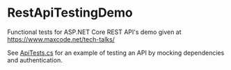 # RestApiTestingDemo
Functional tests for ASP.NET Core REST API's demo given at https://www.maxcode.net/tech-talks/

See [ApiTests.cs](WebApplication.Tests/ApiTests.cs) for an example of testing an API by mocking dependencies and authentication.
